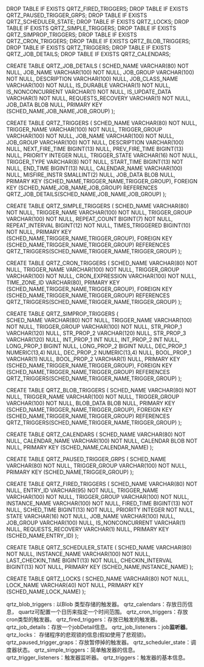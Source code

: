 DROP TABLE IF EXISTS QRTZ_FIRED_TRIGGERS;
DROP TABLE IF EXISTS QRTZ_PAUSED_TRIGGER_GRPS;
DROP TABLE IF EXISTS QRTZ_SCHEDULER_STATE;
DROP TABLE IF EXISTS QRTZ_LOCKS;
DROP TABLE IF EXISTS QRTZ_SIMPLE_TRIGGERS;
DROP TABLE IF EXISTS QRTZ_SIMPROP_TRIGGERS;
DROP TABLE IF EXISTS QRTZ_CRON_TRIGGERS;
DROP TABLE IF EXISTS QRTZ_BLOB_TRIGGERS;
DROP TABLE IF EXISTS QRTZ_TRIGGERS;
DROP TABLE IF EXISTS QRTZ_JOB_DETAILS;
DROP TABLE IF EXISTS QRTZ_CALENDARS;


CREATE TABLE QRTZ_JOB_DETAILS
  (
    SCHED_NAME VARCHAR(80) NOT NULL,
    JOB_NAME  VARCHAR(100) NOT NULL,
    JOB_GROUP VARCHAR(100) NOT NULL,
    DESCRIPTION VARCHAR(100) NULL,
    JOB_CLASS_NAME   VARCHAR(100) NOT NULL,
    IS_DURABLE VARCHAR(1) NOT NULL,
    IS_NONCONCURRENT VARCHAR(1) NOT NULL,
    IS_UPDATE_DATA VARCHAR(1) NOT NULL,
    REQUESTS_RECOVERY VARCHAR(1) NOT NULL,
    JOB_DATA BLOB NULL,
    PRIMARY KEY (SCHED_NAME,JOB_NAME,JOB_GROUP)
);

CREATE TABLE QRTZ_TRIGGERS
  (
    SCHED_NAME VARCHAR(80) NOT NULL,
    TRIGGER_NAME VARCHAR(100) NOT NULL,
    TRIGGER_GROUP VARCHAR(100) NOT NULL,
    JOB_NAME  VARCHAR(100) NOT NULL,
    JOB_GROUP VARCHAR(100) NOT NULL,
    DESCRIPTION VARCHAR(100) NULL,
    NEXT_FIRE_TIME BIGINT(13) NULL,
    PREV_FIRE_TIME BIGINT(13) NULL,
    PRIORITY INTEGER NULL,
    TRIGGER_STATE VARCHAR(16) NOT NULL,
    TRIGGER_TYPE VARCHAR(8) NOT NULL,
    START_TIME BIGINT(13) NOT NULL,
    END_TIME BIGINT(13) NULL,
    CALENDAR_NAME VARCHAR(100) NULL,
    MISFIRE_INSTR SMALLINT(2) NULL,
    JOB_DATA BLOB NULL,
    PRIMARY KEY (SCHED_NAME,TRIGGER_NAME,TRIGGER_GROUP),
    FOREIGN KEY (SCHED_NAME,JOB_NAME,JOB_GROUP)
        REFERENCES QRTZ_JOB_DETAILS(SCHED_NAME,JOB_NAME,JOB_GROUP)
);

CREATE TABLE QRTZ_SIMPLE_TRIGGERS
  (
    SCHED_NAME VARCHAR(80) NOT NULL,
    TRIGGER_NAME VARCHAR(100) NOT NULL,
    TRIGGER_GROUP VARCHAR(100) NOT NULL,
    REPEAT_COUNT BIGINT(7) NOT NULL,
    REPEAT_INTERVAL BIGINT(12) NOT NULL,
    TIMES_TRIGGERED BIGINT(10) NOT NULL,
    PRIMARY KEY (SCHED_NAME,TRIGGER_NAME,TRIGGER_GROUP),
    FOREIGN KEY (SCHED_NAME,TRIGGER_NAME,TRIGGER_GROUP)
        REFERENCES QRTZ_TRIGGERS(SCHED_NAME,TRIGGER_NAME,TRIGGER_GROUP)
);

CREATE TABLE QRTZ_CRON_TRIGGERS
  (
    SCHED_NAME VARCHAR(80) NOT NULL,
    TRIGGER_NAME VARCHAR(100) NOT NULL,
    TRIGGER_GROUP VARCHAR(100) NOT NULL,
    CRON_EXPRESSION VARCHAR(100) NOT NULL,
    TIME_ZONE_ID VARCHAR(80),
    PRIMARY KEY (SCHED_NAME,TRIGGER_NAME,TRIGGER_GROUP),
    FOREIGN KEY (SCHED_NAME,TRIGGER_NAME,TRIGGER_GROUP)
        REFERENCES QRTZ_TRIGGERS(SCHED_NAME,TRIGGER_NAME,TRIGGER_GROUP)
);

CREATE TABLE QRTZ_SIMPROP_TRIGGERS
  (          
    SCHED_NAME VARCHAR(80) NOT NULL,
    TRIGGER_NAME VARCHAR(100) NOT NULL,
    TRIGGER_GROUP VARCHAR(100) NOT NULL,
    STR_PROP_1 VARCHAR(120) NULL,
    STR_PROP_2 VARCHAR(120) NULL,
    STR_PROP_3 VARCHAR(120) NULL,
    INT_PROP_1 INT NULL,
    INT_PROP_2 INT NULL,
    LONG_PROP_1 BIGINT NULL,
    LONG_PROP_2 BIGINT NULL,
    DEC_PROP_1 NUMERIC(13,4) NULL,
    DEC_PROP_2 NUMERIC(13,4) NULL,
    BOOL_PROP_1 VARCHAR(1) NULL,
    BOOL_PROP_2 VARCHAR(1) NULL,
    PRIMARY KEY (SCHED_NAME,TRIGGER_NAME,TRIGGER_GROUP),
    FOREIGN KEY (SCHED_NAME,TRIGGER_NAME,TRIGGER_GROUP) 
    REFERENCES QRTZ_TRIGGERS(SCHED_NAME,TRIGGER_NAME,TRIGGER_GROUP)
);

CREATE TABLE QRTZ_BLOB_TRIGGERS
  (
    SCHED_NAME VARCHAR(80) NOT NULL,
    TRIGGER_NAME VARCHAR(100) NOT NULL,
    TRIGGER_GROUP VARCHAR(100) NOT NULL,
    BLOB_DATA BLOB NULL,
    PRIMARY KEY (SCHED_NAME,TRIGGER_NAME,TRIGGER_GROUP),
    FOREIGN KEY (SCHED_NAME,TRIGGER_NAME,TRIGGER_GROUP)
        REFERENCES QRTZ_TRIGGERS(SCHED_NAME,TRIGGER_NAME,TRIGGER_GROUP)
);

CREATE TABLE QRTZ_CALENDARS
  (
    SCHED_NAME VARCHAR(80) NOT NULL,
    CALENDAR_NAME  VARCHAR(100) NOT NULL,
    CALENDAR BLOB NOT NULL,
    PRIMARY KEY (SCHED_NAME,CALENDAR_NAME)
);

CREATE TABLE QRTZ_PAUSED_TRIGGER_GRPS
  (
    SCHED_NAME VARCHAR(80) NOT NULL,
    TRIGGER_GROUP  VARCHAR(100) NOT NULL, 
    PRIMARY KEY (SCHED_NAME,TRIGGER_GROUP)
);

CREATE TABLE QRTZ_FIRED_TRIGGERS
  (
    SCHED_NAME VARCHAR(80) NOT NULL,
    ENTRY_ID VARCHAR(95) NOT NULL,
    TRIGGER_NAME VARCHAR(100) NOT NULL,
    TRIGGER_GROUP VARCHAR(100) NOT NULL,
    INSTANCE_NAME VARCHAR(100) NOT NULL,
    FIRED_TIME BIGINT(13) NOT NULL,
    SCHED_TIME BIGINT(13) NOT NULL,
    PRIORITY INTEGER NOT NULL,
    STATE VARCHAR(16) NOT NULL,
    JOB_NAME VARCHAR(100) NULL,
    JOB_GROUP VARCHAR(100) NULL,
    IS_NONCONCURRENT VARCHAR(1) NULL,
    REQUESTS_RECOVERY VARCHAR(1) NULL,
    PRIMARY KEY (SCHED_NAME,ENTRY_ID)
);

CREATE TABLE QRTZ_SCHEDULER_STATE
  (
    SCHED_NAME VARCHAR(80) NOT NULL,
    INSTANCE_NAME VARCHAR(100) NOT NULL,
    LAST_CHECKIN_TIME BIGINT(13) NOT NULL,
    CHECKIN_INTERVAL BIGINT(13) NOT NULL,
    PRIMARY KEY (SCHED_NAME,INSTANCE_NAME)
);

CREATE TABLE QRTZ_LOCKS
  (
    SCHED_NAME VARCHAR(80) NOT NULL,
    LOCK_NAME  VARCHAR(40) NOT NULL, 
    PRIMARY KEY (SCHED_NAME,LOCK_NAME)
);


qrtz_blob_triggers : 以Blob 类型存储的触发器。 
qrtz_calendars：存放日历信息， quartz可配置一个日历来指定一个时间范围。 
qrtz_cron_triggers：存放cron类型的触发器。 
qrtz_fired_triggers：存放已触发的触发器。 
qrtz_job_details：存放一个jobDetail信息。 
qrtz_job_listeners：job**监听器**。 
qrtz_locks： 存储程序的悲观锁的信息(假如使用了悲观锁)。 
qrtz_paused_trigger_graps：存放暂停掉的触发器。 
qrtz_scheduler_state：调度器状态。 
qrtz_simple_triggers：简单触发器的信息。 
qrtz_trigger_listeners：触发器监听器。 
qrtz_triggers：触发器的基本信息。
